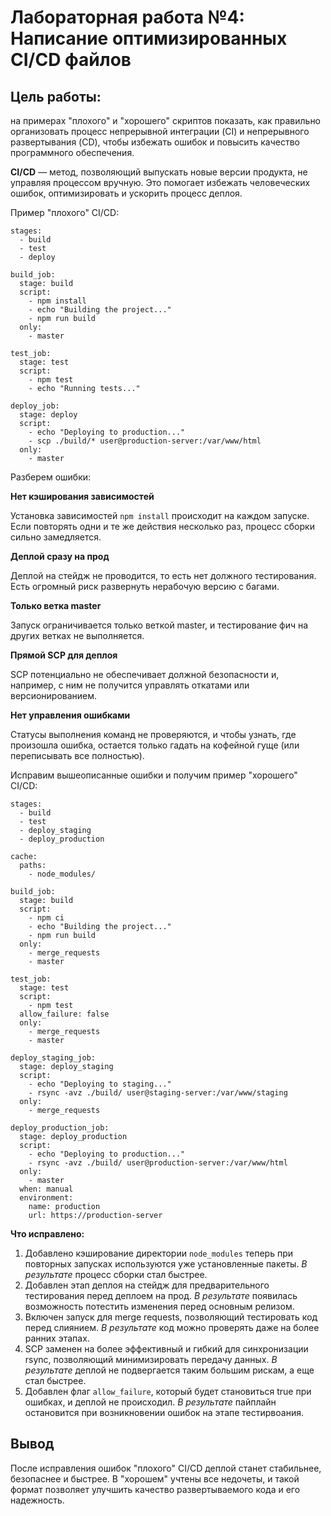 # Лабораторная работа №4: Написание оптимизированных CI/CD файлов

## Цель работы:
на примерах "плохого" и "хорошего" скриптов показать, как правильно организовать процесс непрерывной интеграции (CI) и непрерывного развертывания (CD), чтобы избежать ошибок и повысить качество программного обеспечения.


**CI/CD** — метод, позволяющий выпускать новые версии продукта, не управляя процессом вручную. Это помогает избежать человеческих ошибок, оптимизировать и ускорить процесс деплоя.

Пример "плохого" CI/CD:

```
stages:
  - build
  - test
  - deploy

build_job:
  stage: build
  script:
    - npm install
    - echo "Building the project..."
    - npm run build
  only:
    - master

test_job:
  stage: test
  script:
    - npm test
    - echo "Running tests..."

deploy_job:
  stage: deploy
  script:
    - echo "Deploying to production..."
    - scp ./build/* user@production-server:/var/www/html
  only:
    - master
```

Разберем ошибки:

**Нет кэширования зависимостей**

Установка зависимостей `npm install` происходит на каждом запуске. Если повторять одни и те же действия несколько раз, процесс сборки сильно замедляется.

**Деплой сразу на прод**

Деплой на стейдж не проводится, то есть нет должного тестирования. Есть огромный риск развернуть нерабочую версию с багами.

**Только ветка master**

Запуск ограничивается только веткой master, и тестирование фич на других ветках не выполняется.

**Прямой SCP для деплоя**

SCP потенциально не обеспечивает должной безопасности и, например, с ним не получится управлять откатами или версионированием.

**Нет управления ошибками**

Статусы выполнения команд не проверяются, и чтобы узнать, где произошла ошибка, остается только гадать на кофейной гуще (или переписывать все полностью).




Исправим вышеописанные ошибки и получим пример "хорошего" CI/CD:

```
stages:
  - build
  - test
  - deploy_staging
  - deploy_production

cache:
  paths:
    - node_modules/

build_job:
  stage: build
  script:
    - npm ci
    - echo "Building the project..."
    - npm run build
  only:
    - merge_requests
    - master

test_job:
  stage: test
  script:
    - npm test
  allow_failure: false
  only:
    - merge_requests
    - master

deploy_staging_job:
  stage: deploy_staging
  script:
    - echo "Deploying to staging..."
    - rsync -avz ./build/ user@staging-server:/var/www/staging
  only:
    - merge_requests

deploy_production_job:
  stage: deploy_production
  script:
    - echo "Deploying to production..."
    - rsync -avz ./build/ user@production-server:/var/www/html
  only:
    - master
  when: manual
  environment:
    name: production
    url: https://production-server
```

**Что исправлено:**

1. Добавлено кэширование директории `node_modules` теперь при повторных запусках используются уже установленные пакеты. *В результате* процесс сборки стал быстрее.
2. Добавлен этап деплоя на стейдж для предварительного тестирования перед деплоем на прод. *В результате* появилась возможность потестить изменения перед основным релизом.
3. Включен запуск для merge requests, позволяющий тестировать код перед слиянием. *В результате* код можно проверять даже на более ранних этапах.
4. SCP заменен на более эффективный и гибкий для синхронизации rsync, позволяющий минимизировать передачу данных. *В результате* деплой не подвергается таким большим рискам, а еще стал быстрее.
5. Добавлен флаг `allow_failure`, который будет становиться true при ошибках, и деплой не происходил. *В результате* пайплайн остановится при возникновении ошибок на этапе тестирвоания.


## Вывод
После исправления ошибок "плохого" CI/CD деплой станет стабильнее, безопаснее и быстрее. В "хорошем" учтены все недочеты, и такой формат позволяет улучшить качество развертываемого кода и его надежность.
